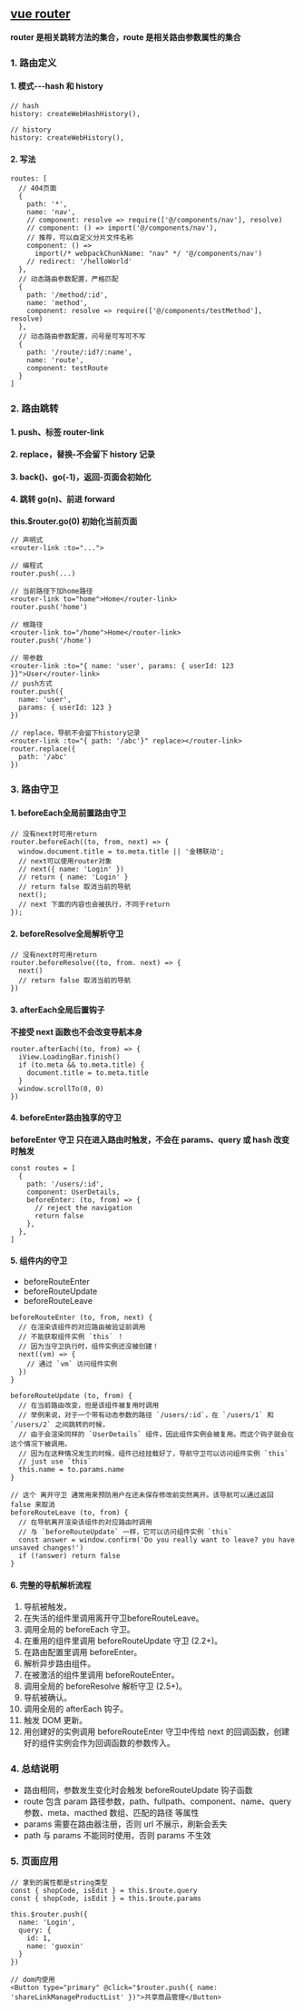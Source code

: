 ## [vue router](https://router.vuejs.org/zh/)

**router 是相关跳转方法的集合，route 是相关路由参数属性的集合**

### 1. 路由定义

#### 1. 模式---hash 和 history

```
// hash
history: createWebHashHistory(),

// history
history: createWebHistory(),
```

#### 2. 写法

```
routes: [
  // 404页面
  {
    path: '*',
    name: 'nav',
    // component: resolve => require(['@/components/nav'], resolve)
    // component: () => import('@/components/nav'),
    // 推荐，可以自定义分片文件名称
    component: () =>
      import(/* webpackChunkName: "nav" */ '@/components/nav')
    // redirect: '/helloWorld'
  },
  // 动态路由参数配置，严格匹配
  {
    path: '/method/:id',
    name: 'method',
    component: resolve => require(['@/components/testMethod'], resolve)
  },
  // 动态路由参数配置，问号是可写可不写
  {
    path: '/route/:id?/:name',
    name: 'route',
    component: testRoute
  }
]
```

### 2. 路由跳转

#### 1. push、标签 router-link

#### 2. replace，替换-不会留下 history 记录

#### 3. back()、go(-1)，返回-页面会初始化

#### 4. 跳转 go(n)、前进 forward
**this.$router.go(0) 初始化当前页面**

```
// 声明式
<router-link :to="...">

// 编程式
router.push(...)

// 当前路径下加home路径
<router-link to="home">Home</router-link>
router.push('home')

// 根路径
<router-link to="/home">Home</router-link>
router.push('/home')

// 带参数
<router-link :to="{ name: 'user', params: { userId: 123 }}">User</router-link>
// push方式
router.push({
  name: 'user',
  params: { userId: 123 }
})

// replace，导航不会留下history记录
<router-link :to="{ path: '/abc'}" replace></router-link>
router.replace({
  path: '/abc'
})
```

### 3. 路由守卫
#### 1. beforeEach全局前置路由守卫
```
// 没有next时可用return
router.beforeEach((to, from, next) => {
  window.document.title = to.meta.title || '金穗联动';
  // next可以使用router对象
  // next({ name: 'Login' })
  // return { name: 'Login' }
  // return false 取消当前的导航
  next();
  // next 下面的内容也会被执行，不同于return
});
```

#### 2. beforeResolve全局解析守卫

```
// 没有next时可用return
router.beforeResolve((to, from. next) => {
  next()
  // return false 取消当前的导航
})
```

#### 3. afterEach全局后置钩子
**不接受 next 函数也不会改变导航本身**
```
router.afterEach((to, from) => {
  iView.LoadingBar.finish()
  if (to.meta && to.meta.title) {
    document.title = to.meta.title
  }
  window.scrollTo(0, 0)
})
```

#### 4. beforeEnter路由独享的守卫
**beforeEnter 守卫 只在进入路由时触发，不会在 params、query 或 hash 改变时触发**
```
const routes = [
  {
    path: '/users/:id',
    component: UserDetails,
    beforeEnter: (to, from) => {
      // reject the navigation
      return false
    },
  },
]
```

#### 5. 组件内的守卫
- beforeRouteEnter
- beforeRouteUpdate
- beforeRouteLeave
```
beforeRouteEnter (to, from, next) {
  // 在渲染该组件的对应路由被验证前调用
  // 不能获取组件实例 `this` ！
  // 因为当守卫执行时，组件实例还没被创建！
  next((vm) => {
    // 通过 `vm` 访问组件实例
  })
}

beforeRouteUpdate (to, from) {
  // 在当前路由改变，但是该组件被复用时调用
  // 举例来说，对于一个带有动态参数的路径 `/users/:id`，在 `/users/1` 和 `/users/2` 之间跳转的时候，
  // 由于会渲染同样的 `UserDetails` 组件，因此组件实例会被复用。而这个钩子就会在这个情况下被调用。
  // 因为在这种情况发生的时候，组件已经挂载好了，导航守卫可以访问组件实例 `this`
  // just use `this`
  this.name = to.params.name
}

// 这个 离开守卫 通常用来预防用户在还未保存修改前突然离开。该导航可以通过返回 false 来取消
beforeRouteLeave (to, from) {
  // 在导航离开渲染该组件的对应路由时调用
  // 与 `beforeRouteUpdate` 一样，它可以访问组件实例 `this`
  const answer = window.confirm('Do you really want to leave? you have unsaved changes!')
  if (!answer) return false
}
```

#### 6. 完整的导航解析流程
1. 导航被触发。
2. 在失活的组件里调用离开守卫beforeRouteLeave。
3. 调用全局的 beforeEach 守卫。
4. 在重用的组件里调用 beforeRouteUpdate 守卫 (2.2+)。
5. 在路由配置里调用 beforeEnter。
6. 解析异步路由组件。
7. 在被激活的组件里调用 beforeRouteEnter。
8. 调用全局的 beforeResolve 解析守卫 (2.5+)。
9. 导航被确认。
10. 调用全局的 afterEach 钩子。
11. 触发 DOM 更新。
12. 用创建好的实例调用 beforeRouteEnter 守卫中传给 next 的回调函数，创建好的组件实例会作为回调函数的参数传入。


### 4. 总结说明
- 路由相同，参数发生变化时会触发 beforeRouteUpdate 钩子函数
- route 包含 param 路径参数，path、fullpath、component、name、query 参数、meta、macthed 数组、匹配的路径 等属性
- params 需要在路由器注册，否则 url 不展示，刷新会丢失
- path 与 params 不能同时使用，否则 params 不生效

### 5. 页面应用
```
// 拿到的属性都是string类型
const { shopCode, isEdit } = this.$route.query
const { shopCode, isEdit } = this.$route.params

this.$router.push({
  name: 'Login',
  query: {
    id: 1,
    name: 'guoxin'
  }
})

// dom内使用
<Button type="primary" @click="$router.push({ name: 'shareLinkManageProductList' })">共享商品管理</Button>
```